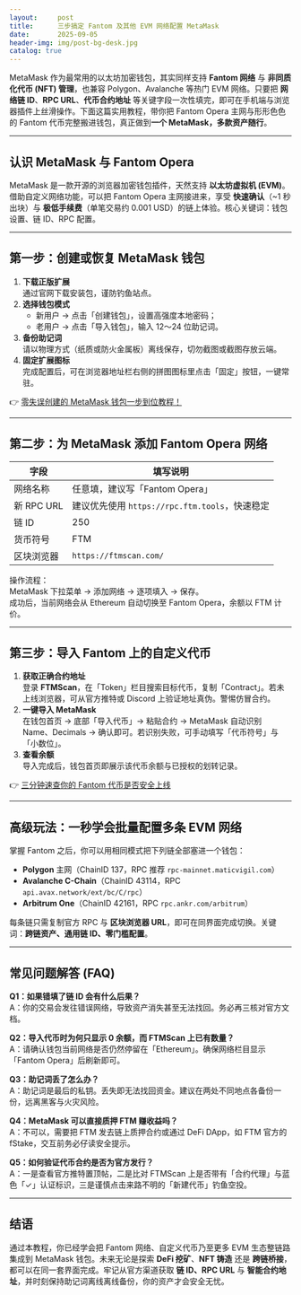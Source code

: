 ```yaml
---
layout:     post
title:      三步搞定 Fantom 及其他 EVM 网络配置 MetaMask
date:       2025-09-05
header-img: img/post-bg-desk.jpg
catalog: true
---
```


MetaMask 作为最常用的以太坊加密钱包，其实同样支持 **Fantom 网络** 与 **非同质化代币 (NFT) 管理**，也兼容 Polygon、Avalanche 等热门 EVM 网络。只要把 **网络链 ID**、**RPC URL**、**代币合约地址** 等关键字段一次性填完，即可在手机端与浏览器插件上丝滑操作。下面这篇实用教程，带你把 Fantom Opera 主网与形形色色的 Fantom 代币完整搬进钱包，真正做到**一个 MetaMask，多款资产随行**。

---

## 认识 MetaMask 与 Fantom Opera

MetaMask 是一款开源的浏览器加密钱包插件，天然支持 **以太坊虚拟机 (EVM)**。借助自定义网络功能，可以把 Fantom Opera 主网接进来，享受 **快速确认**（~1 秒出块）与 **极低手续费**（单笔交易约 0.001 USD）的链上体验。核心关键词：钱包设置、链 ID、RPC 配置。

---

## 第一步：创建或恢复 MetaMask 钱包

1. **下载正版扩展**  
   通过官网下载安装包，谨防钓鱼站点。
2. **选择钱包模式**  
   - 新用户 → 点击「创建钱包」，设置高强度本地密码；  
   - 老用户 → 点击「导入钱包」，输入 12～24 位助记词。  
3. **备份助记词**  
   请以物理方式（纸质或防火金属板）离线保存，切勿截图或截图存放云端。  
4. **固定扩展图标**  
   完成配置后，可在浏览器地址栏右侧的拼图图标里点击「固定」按钮，一键常驻。

👉 [零失误创建的 MetaMask 钱包一步到位教程！](https://okxdog.com/)

---

## 第二步：为 MetaMask 添加 Fantom Opera 网络

| 字段 | 填写说明 |
|---|---|
| 网络名称 | 任意填，建议写「Fantom Opera」 |
| 新 RPC URL | 建议优先使用 `https://rpc.ftm.tools`，快速稳定 |
| 链 ID | 250 |
| 货币符号 | FTM |
| 区块浏览器 | `https://ftmscan.com/` |

操作流程：  
MetaMask 下拉菜单 → 添加网络 → 逐项填入 → 保存。  
成功后，当前网络会从 Ethereum 自动切换至 Fantom Opera，余额以 FTM 计价。

---

## 第三步：导入 Fantom 上的自定义代币

1. **获取正确合约地址**  
   登录 **FTMScan**，在「Token」栏目搜索目标代币，复制「Contract」。若未上线浏览器，可从官方推特或 Discord 上验证地址真伪。警惕仿冒合约。  
2. **一键导入 MetaMask**  
   在钱包首页 → 底部「导入代币」→ 粘贴合约 → MetaMask 自动识别 Name、Decimals → 确认即可。若识别失败，可手动填写「代币符号」与「小数位」。  
3. **查看余额**  
   导入完成后，钱包首页即展示该代币余额与已授权的划转记录。

👉 [三分钟速查你的 Fantom 代币是否安全上线](https://okxdog.com/)

---

## 高级玩法：一秒学会批量配置多条 EVM 网络

掌握 Fantom 之后，你可以用相同模式把下列链全部塞进一个钱包：

- **Polygon** 主网（ChainID 137，RPC 推荐 `rpc-mainnet.maticvigil.com`）
- **Avalanche C-Chain**（ChainID 43114，RPC `api.avax.network/ext/bc/C/rpc`）
- **Arbitrum One**（ChainID 42161，RPC `rpc.ankr.com/arbitrum`）

每条链只需复制官方 RPC 与 **区块浏览器 URL**，即可在同界面完成切换。关键词：**跨链资产、通用链 ID、零门槛配置**。

---

## 常见问题解答 (FAQ)

**Q1：如果错填了链 ID 会有什么后果？**  
A：你的交易会发往错误网络，导致资产消失甚至无法找回。务必再三核对官方文档。

**Q2：导入代币时为何只显示 0 余额，而 FTMScan 上已有数量？**  
A：请确认钱包当前网络是否仍然停留在「Ethereum」。确保网络栏目显示「Fantom Opera」后刷新即可。

**Q3：助记词丢了怎么办？**  
A：助记词是最后的私钥。丢失即无法找回资金。建议在两处不同地点各备份一份，远离黑客与火灾风险。

**Q4：MetaMask 可以直接质押 FTM 赚收益吗？**  
A：不可以，需要把 FTM 发去链上质押合约或通过 DeFi DApp，如 FTM 官方的 fStake，交互前务必仔读安全提示。

**Q5：如何验证代币合约是否为官方发行？**  
A：一是查看官方推特置顶帖，二是比对 FTMScan 上是否带有「合约代理」与蓝色「✓」认证标识，三是谨慎点击来路不明的「新建代币」钓鱼空投。

---

## 结语

通过本教程，你已经学会把 Fantom 网络、自定义代币乃至更多 EVM 生态整链路集成到 MetaMask 钱包。未来无论是探索 **DeFi 挖矿**、**NFT 铸造** 还是 **跨链桥接**，都可以在同一套界面完成。牢记从官方渠道获取 **链 ID、RPC URL** 与 **智能合约地址**，并时刻保持助记词离线离线备份，你的资产才会安全无忧。